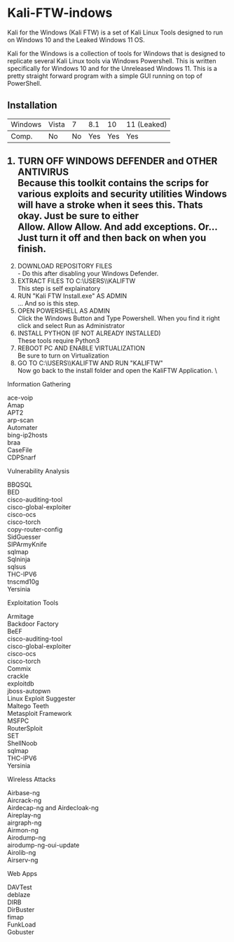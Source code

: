 # Kali-FTW-indows
Kali for the Windows (Kali FTW) is a set of Kali Linux Tools designed to run on Windows 10 and the Leaked Windows 11 OS. 

Kali for the Windows is a collection of tools for Windows that is designed to replicate several Kali Linux tools via Windows Powershell. This is written specifically for Windows 10 and for the Unreleased Windows 11. This is a pretty straight forward program with a simple GUI running on top of PowerShell. 
<p>
<p>
  <body>
    <h2>Installation</h2>
    <table class="browserref notranslate">
  <tbody><tr>
       <td style="text-align:left;">Windows</td>
    <td>Vista</td>
    <td>7</td>
    <td>8.1</td>
    <td>10</td>
    <td>11 (Leaked)</td>
   <tbody><tr>
       <td style="text-align:left;">Comp.</td>
    <td>No</td>
    <td>No</td>
    <td>Yes</td>
    <td>Yes</td>
    <td>Yes</td>
  </tr>
  </tbody></table>
      
 <ol>
   <h2><li>TURN OFF WINDOWS DEFENDER and OTHER ANTIVIRUS<br> Because this toolkit contains the scrips for various exploits and security utilities Windows will have a stroke when it sees this. Thats okay. Just be sure to either <br>Allow. Allow Allow. And add exceptions. Or... Just turn it off and then back on when you finish. </li></h2>
   <li>DOWNLOAD REPOSITORY FILES<br> - Do this after disabling your Windows Defender.</li>
   <li>EXTRACT FILES TO C:\USERS\<USERNAME>\KALIFTW<br> This step is self explainatory</li>
   <li>RUN "Kali FTW Install.exe" AS ADMIN<br>... And so is this step.</li>
   <li>OPEN POWERSHELL AS ADMIN<br> Click the Windows Button and Type Powershell. When you find it right click and select Run as Administrator</li>
   <li>INSTALL PYTHON (IF NOT ALREADY INSTALLED)<br> These tools require Python3</li>
   <li>REBOOT PC AND ENABLE VIRTUALIZATION<br> Be sure to turn on Virtualization</li>
   <li>GO TO C:\USERS\<USERNAME>\KALIFTW AND RUN "KALIFTW"<br> Now go back to the install folder and open the KaliFTW Application. \</li>
   
</ol>
      
      

Information Gathering<p>
  ace-voip<br>
  Amap<br>
  APT2<br>
  arp-scan<br>
  Automater<br>
  bing-ip2hosts<br>
  braa<br>
  CaseFile<br>
  CDPSnarf<br>
  
Vulnerability Analysis<p>
  BBQSQL<br>
  BED<br>
  cisco-auditing-tool<br>
  cisco-global-exploiter<br>
  cisco-ocs <br>
  cisco-torch<br>
  copy-router-config<br>
  SidGuesser<br>
  SIPArmyKnife<br>
  sqlmap<br>
  Sqlninja<br>
  sqlsus<br>
  THC-IPV6<br>
  tnscmd10g<br>
  Yersinia<br>
  
Exploitation Tools<p>
  Armitage<br>
  Backdoor Factory<br>
  BeEF<br>
  cisco-auditing-tool<br>
  cisco-global-exploiter<br>
  cisco-ocs<br>
  cisco-torch<br>
  Commix<br>
  crackle<br>
  exploitdb<br>
  jboss-autopwn<br>
  Linux Exploit Suggester<br>
  Maltego Teeth<br>
  Metasploit Framework<br>
  MSFPC<br>
  RouterSploit<br>
  SET<br>
  ShellNoob<br>
  sqlmap<br>
  THC-IPV6<br>
  Yersinia<br>
  
 Wireless Attacks<p>
  Airbase-ng<br>
  Aircrack-ng<br>
  Airdecap-ng and Airdecloak-ng<br>
  Aireplay-ng<br>
  airgraph-ng<br>
  Airmon-ng<br>
  Airodump-ng<br>
  airodump-ng-oui-update<br>
  Airolib-ng<br>
  Airserv-ng<br>
  
Web Apps<p>
  DAVTest<br>
  deblaze<br>
  DIRB<br>
  DirBuster<br>
  fimap<br>
  FunkLoad<br>
  Gobuster<br>
  
  </body>
